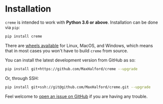 # Installation

`creme` is intended to work with **Python 3.6 or above**. Installation can be done via `pip`:

```sh
pip install creme
```

There are [wheels available](https://pypi.org/project/creme/#files) for Linux, MacOS, and Windows, which means that in most cases you won't have to build `creme` from source.

You can install the latest development version from GitHub as so:

```sh
pip install git+https://github.com/MaxHalford/creme --upgrade
```

Or, through SSH:

```sh
pip install git+ssh://git@github.com/MaxHalford/creme.git --upgrade
```

Feel welcome to [open an issue on GitHub](https://github.com/MaxHalford/creme/issues/new) if you are having any trouble.
